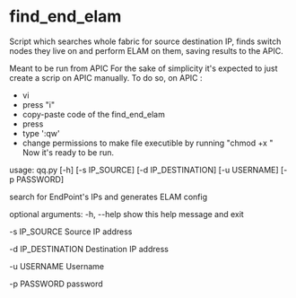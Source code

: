 # find_end_elam
Script which searches whole fabric for source destination IP, finds switch nodes they live on and perform ELAM on them,
saving results to the APIC.


Meant to be run from APIC
For the sake of simplicity it's expected to just create a scrip on APIC manually.
To do so, on APIC :
- vi <FILENAME>
- press "i"
- copy-paste code of the find_end_elam
- press <ESC>
- type ':qw'
- change permissions to make file executible by running "chmod +x <FILENAME>"
Now it's ready to be run.

usage: qq.py [-h] [-s IP_SOURCE] [-d IP_DESTINATION] [-u USERNAME]
[-p PASSWORD]

search for EndPoint's IPs and generates ELAM config

optional arguments:
  -h, --help         show this help message and exit
  
  -s IP_SOURCE       Source IP address
  
  -d IP_DESTINATION  Destination IP address
  
  -u USERNAME        Username
  
  -p PASSWORD        password
  
